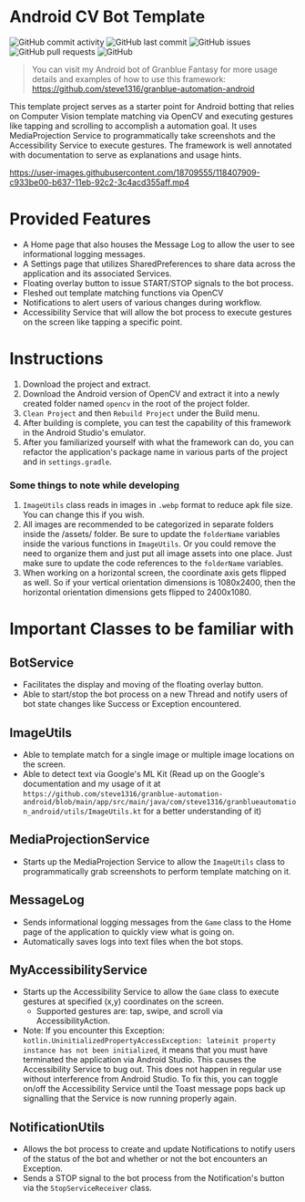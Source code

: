 # Android CV Bot Template

![GitHub commit activity](https://img.shields.io/github/commit-activity/m/steve1316/android-cv-bot-template?logo=GitHub) ![GitHub last commit](https://img.shields.io/github/last-commit/steve1316/android-cv-bot-template?logo=GitHub) ![GitHub issues](https://img.shields.io/github/issues/steve1316/android-cv-bot-template?logo=GitHub) ![GitHub pull requests](https://img.shields.io/github/issues-pr/steve1316/android-cv-bot-template?logo=GitHub) ![GitHub](https://img.shields.io/github/license/steve1316/android-cv-bot-template?logo=GitHub)

> You can visit my Android bot of Granblue Fantasy for more usage details and examples of how to use this framework: https://github.com/steve1316/granblue-automation-android

This template project serves as a starter point for Android botting that relies on Computer Vision template matching via OpenCV and executing gestures like tapping and scrolling to accomplish a automation goal. It uses MediaProjection Service to programmatically take screenshots and the Accessibility Service to execute gestures. The framework is well annotated with documentation to serve as explanations and usage hints.

https://user-images.githubusercontent.com/18709555/118407909-c933be00-b637-11eb-92c2-3c4acd355aff.mp4

# Provided Features
- A Home page that also houses the Message Log to allow the user to see informational logging messages.
- A Settings page that utilizes SharedPreferences to share data across the application and its associated Services.
- Floating overlay button to issue START/STOP signals to the bot process.
- Fleshed out template matching functions via OpenCV
- Notifications to alert users of various changes during workflow.
- Accessibility Service that will allow the bot process to execute gestures on the screen like tapping a specific point.

# Instructions
1. Download the project and extract.
2. Download the Android version of OpenCV and extract it into a newly created folder named ```opencv``` in the root of the project folder.
3. ```Clean Project``` and then ```Rebuild Project``` under the Build menu.
4. After building is complete, you can test the capability of this framework in the Android Studio's emulator.
5. After you familiarized yourself with what the framework can do, you can refactor the application's package name in various parts of the project and in ```settings.gradle```.

### Some things to note while developing
1. ```ImageUtils``` class reads in images in ```.webp``` format to reduce apk file size. You can change this if you wish.
2. All images are recommended to be categorized in separate folders inside the /assets/ folder. Be sure to update the ```folderName``` variables inside the various functions in ```ImageUtils```. Or you could remove the need to organize them and just put all image assets into one place. Just make sure to update the code references to the ```folderName``` variables.
3. When working on a horizontal screen, the coordinate axis gets flipped as well. So if your vertical orientation dimensions is 1080x2400, then the horizontal orientation dimensions gets flipped to 2400x1080.

# Important Classes to be familiar with
## BotService
- Facilitates the display and moving of the floating overlay button.
- Able to start/stop the bot process on a new Thread and notify users of bot state changes like Success or Exception encountered.

## ImageUtils
- Able to template match for a single image or multiple image locations on the screen.
- Able to detect text via Google's ML Kit (Read up on the Google's documentation and my usage of it at ```https://github.com/steve1316/granblue-automation-android/blob/main/app/src/main/java/com/steve1316/granblueautomation_android/utils/ImageUtils.kt``` for a better understanding of it)

## MediaProjectionService
- Starts up the MediaProjection Service to allow the ```ImageUtils``` class to programmatically grab screenshots to perform template matching on it.

## MessageLog
- Sends informational logging messages from the ```Game``` class to the Home page of the application to quickly view what is going on.
- Automatically saves logs into text files when the bot stops.

## MyAccessibilityService
- Starts up the Accessibility Service to allow the ```Game``` class to execute gestures at specified (x,y) coordinates on the screen.
  - Supported gestures are: tap, swipe, and scroll via AccessibilityAction.
- Note: If you encounter this Exception: ```kotlin.UninitializedPropertyAccessException: lateinit property instance has not been initialized```, it means that you must have terminated the application via Android Studio. This causes the Accessibility Service to bug out. This does not happen in regular use without interference from Android Studio. To fix this, you can toggle on/off the Accessibility Service until the Toast message pops back up signalling that the Service is now running properly again.

## NotificationUtils
- Allows the bot process to create and update Notifications to notify users of the status of the bot and whether or not the bot encounters an Exception.
- Sends a STOP signal to the bot process from the Notification's button via the ```StopServiceReceiver``` class.
